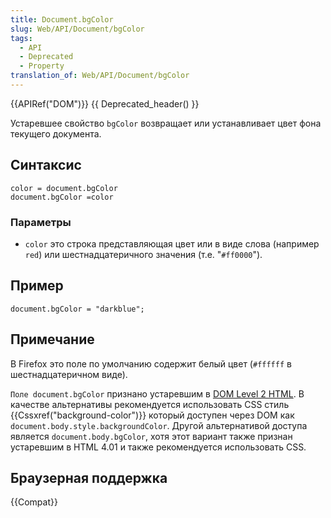 ```yaml
---
title: Document.bgColor
slug: Web/API/Document/bgColor
tags:
  - API
  - Deprecated
  - Property
translation_of: Web/API/Document/bgColor
---
```


{{APIRef("DOM")}} {{ Deprecated_header() }}

Устаревшее свойство `bgColor` возвращает или устанавливает цвет фона текущего документа.

## Синтаксис

```
color = document.bgColor
document.bgColor =color
```

### Параметры

- `color` это строка представляющая цвет или в виде слова (например `red`) или шестнадцатеричного значения (т.е. "`#ff0000`").

## Пример

```
document.bgColor = "darkblue";
```

## Примечание

В Firefox это поле по умолчанию содержит белый цвет (`#ffffff` в шестнадцатеричном виде).

`Поле document.bgColor` признано устаревшим в [DOM Level 2 HTML](http://www.w3.org/TR/DOM-Level-2-HTML/html.html#ID-26809268). В качестве альтернативы рекомендуется использовать CSS стиль {{Cssxref("background-color")}} который доступен через DOM как `document.body.style.backgroundColor`. Другой альтернативой доступа является `document.body.bgColor`, хотя этот вариант также признан устаревшим в HTML 4.01 и также рекомендуется использовать CSS.

## Браузерная поддержка

{{Compat}}
